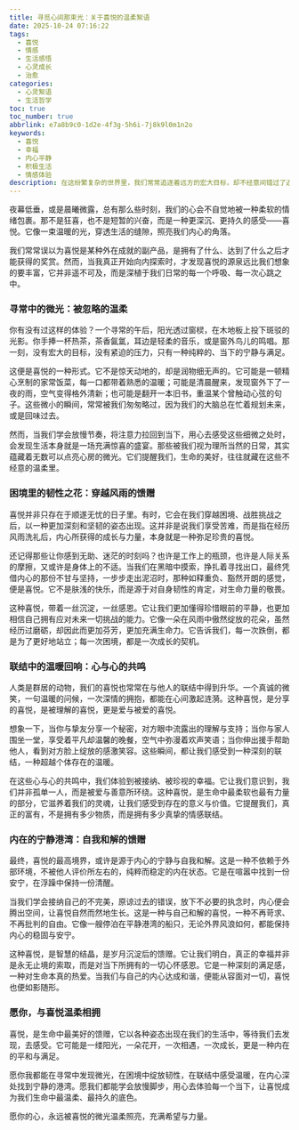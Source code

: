 ```yaml
---
title: 寻觅心间那束光：关于喜悦的温柔絮语
date: 2025-10-24 07:16:22
tags:
  - 喜悦
  - 情感
  - 生活感悟
  - 心灵成长
  - 治愈
categories:
  - 心灵絮语
  - 生活哲学
toc: true
toc_number: true
abbrlink: e7a8b9c0-1d2e-4f3g-5h6i-7j8k9l0m1n2o
keywords:
  - 喜悦
  - 幸福
  - 内心平静
  - 积极生活
  - 情感体验
description: 在这纷繁复杂的世界里，我们常常追逐着远方的宏大目标，却不经意间错过了近在咫尺的微光。喜悦，并非总是轰轰烈烈的盛大庆典，它更多时候是心底泛起的涟漪，是灵魂深处被温柔触碰的瞬间。今天，我想与你一同，放慢脚步，去感受那些被我们忽略的、真实而深刻的喜悦，它们如同散落在生命旅途中的珍珠，等待我们弯腰拾起，串联成属于自己的璀璨项链。
---
```


夜幕低垂，或是晨曦微露，总有那么些时刻，我们的心会不自觉地被一种柔软的情绪包裹。那不是狂喜，也不是短暂的兴奋，而是一种更深沉、更持久的感受——喜悦。它像一束温暖的光，穿透生活的缝隙，照亮我们内心的角落。

我们常常误以为喜悦是某种外在成就的副产品，是拥有了什么、达到了什么之后才能获得的奖赏。然而，当我真正开始向内探索时，才发现喜悦的源泉远比我们想象的要丰富，它并非遥不可及，而是深植于我们日常的每一个呼吸、每一次心跳之中。

### 寻常中的微光：被忽略的温柔

你有没有过这样的体验？一个寻常的午后，阳光透过窗棂，在木地板上投下斑驳的光影。你手捧一杯热茶，茶香氤氲，耳边是轻柔的音乐，或是窗外鸟儿的鸣唱。那一刻，没有宏大的目标，没有紧迫的压力，只有一种纯粹的、当下的宁静与满足。

这便是喜悦的一种形式。它不是惊天动地的，却是润物细无声的。它可能是一顿精心烹制的家常饭菜，每一口都带着熟悉的温暖；可能是清晨醒来，发现窗外下了一夜的雨，空气变得格外清新；也可能是翻开一本旧书，重温某个曾触动心弦的句子。这些微小的瞬间，常常被我们匆匆略过，因为我们的大脑总在忙着规划未来，或是回味过去。

然而，当我们学会放慢节奏，将注意力拉回到当下，用心去感受这些细微之处时，会发现生活本身就是一场充满惊喜的盛宴。那些被我们视为理所当然的日常，其实蕴藏着无数可以点亮心房的微光。它们提醒我们，生命的美好，往往就藏在这些不经意的温柔里。

### 困境里的韧性之花：穿越风雨的馈赠

喜悦并非只存在于顺遂无忧的日子里。有时，它会在我们穿越困境、战胜挑战之后，以一种更加深刻和坚韧的姿态出现。这并非是说我们享受苦难，而是指在经历风雨洗礼后，内心所获得的成长与力量，本身就是一种弥足珍贵的喜悦。

还记得那些让你感到无助、迷茫的时刻吗？也许是工作上的瓶颈，也许是人际关系的摩擦，又或许是身体上的不适。当我们在黑暗中摸索，挣扎着寻找出口，最终凭借内心的那份不甘与坚持，一步步走出泥沼时，那种如释重负、豁然开朗的感觉，便是喜悦。它不是肤浅的快乐，而是源于对自身韧性的肯定，对生命力量的敬畏。

这种喜悦，带着一丝沉淀，一丝感恩。它让我们更加懂得珍惜眼前的平静，也更加相信自己拥有应对未来一切挑战的能力。它像一朵在风雨中傲然绽放的花朵，虽然经历过磨砺，却因此而更加芬芳，更加充满生命力。它告诉我们，每一次跌倒，都是为了更好地站立；每一次困境，都是一次成长的契机。

### 联结中的温暖回响：心与心的共鸣

人类是群居的动物，我们的喜悦也常常在与他人的联结中得到升华。一个真诚的微笑，一句温暖的问候，一次深情的拥抱，都能在心间激起涟漪。这种喜悦，是分享的喜悦，是被理解的喜悦，更是爱与被爱的喜悦。

想象一下，当你与挚友分享一个秘密，对方眼中流露出的理解与支持；当你与家人围坐一堂，享受着平凡却温馨的晚餐，空气中弥漫着欢声笑语；当你伸出援手帮助他人，看到对方脸上绽放的感激笑容。这些瞬间，都让我们感受到一种深刻的联结，一种超越个体存在的温暖。

在这些心与心的共鸣中，我们体验到被接纳、被珍视的幸福。它让我们意识到，我们并非孤单一人，而是被爱与善意所环绕。这种喜悦，是生命中最柔软也最有力量的部分，它滋养着我们的灵魂，让我们感受到存在的意义与价值。它提醒我们，真正的富有，不是拥有多少物质，而是拥有多少真挚的情感联结。

### 内在的宁静港湾：自我和解的馈赠

最终，喜悦的最高境界，或许是源于内心的宁静与自我和解。这是一种不依赖于外部环境，不被他人评价所左右的，纯粹而稳定的内在状态。它是在喧嚣中找到一份安宁，在浮躁中保持一份清醒。

当我们学会接纳自己的不完美，原谅过去的错误，放下不必要的执念时，内心便会腾出空间，让喜悦自然而然地生长。这是一种与自己和解的喜悦，一种不再苛求、不再批判的自由。它像一艘停泊在平静港湾的船只，无论外界风浪如何，都能保持内心的稳固与安宁。

这种喜悦，是智慧的结晶，是岁月沉淀后的馈赠。它让我们明白，真正的幸福并非是永无止境的索取，而是对当下所拥有的一切心怀感恩。它是一种深刻的满足感，一种对生命本真的热爱。当我们与自己的内心达成和谐，便能从容面对一切，喜悦也便如影随形。

### 愿你，与喜悦温柔相拥

喜悦，是生命中最美好的馈赠，它以各种姿态出现在我们的生活中，等待我们去发现，去感受。它可能是一缕阳光，一朵花开，一次相遇，一次成长，更是一种内在的平和与满足。

愿你我都能在寻常中发现微光，在困境中绽放韧性，在联结中感受温暖，在内心深处找到宁静的港湾。愿我们都能学会放慢脚步，用心去体验每一个当下，让喜悦成为我们生命中最温柔、最持久的底色。

愿你的心，永远被喜悦的微光温柔照亮，充满希望与力量。